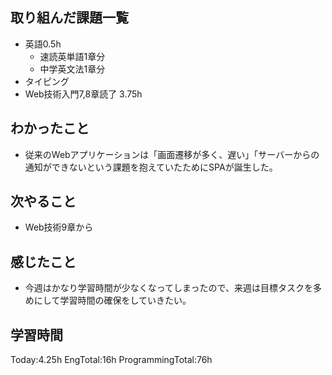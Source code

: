 ## 取り組んだ課題一覧
- 英語0.5h
    - 速読英単語1章分
    - 中学英文法1章分    
 - タイピング
- Web技術入門7,8章読了 3.75h
## わかったこと
- 従来のWebアプリケーションは「画面遷移が多く、遅い」「サーバーからの通知ができないという課題を抱えていたためにSPAが誕生した。
## 次やること
 - Web技術9章から
## 感じたこと
 - 今週はかなり学習時間が少なくなってしまったので、来週は目標タスクを多めにして学習時間の確保をしていきたい。
## 学習時間
Today:4.25h EngTotal:16h ProgrammingTotal:76h    
